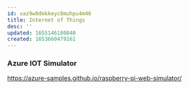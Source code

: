 ```yaml
---
id: xaz9w0dmkkeyc8muhpu4m46
title: Internet of Things
desc: ''
updated: 1655146180840
created: 1653660479161
---
```


### Azure IOT Simulator
<https://azure-samples.github.io/raspberry-pi-web-simulator/>
